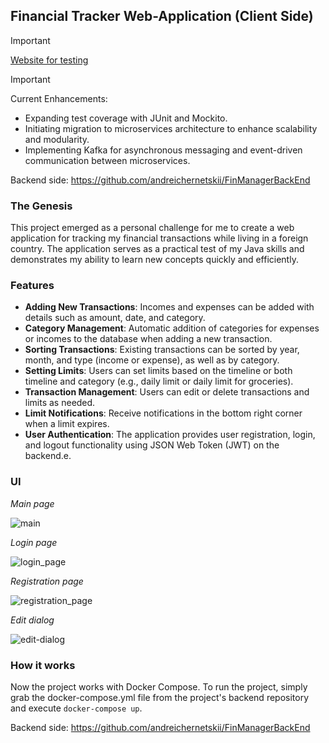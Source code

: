 ## Financial Tracker Web-Application (Client Side)
> [!IMPORTANT]
> [Website for testing](http://23.94.117.251:8081)

> [!IMPORTANT]
> Current Enhancements:
> - Expanding test coverage with JUnit and Mockito.
> - Initiating migration to microservices architecture to enhance scalability and modularity.
> - Implementing Kafka for asynchronous messaging and event-driven communication between microservices.


Backend side: https://github.com/andreichernetskii/FinManagerBackEnd

### The Genesis
This project emerged as a personal challenge for me to create a web application for tracking my financial transactions while living in a foreign country. The application serves as a practical test of my Java skills and demonstrates my ability to learn new concepts quickly and efficiently.

### Features
- **Adding New Transactions**: Incomes and expenses can be added with details such as amount, date, and category.
- **Category Management**: Automatic addition of categories for expenses or incomes to the database when adding a new transaction.
- **Sorting Transactions**: Existing transactions can be sorted by year, month, and type (income or expense), as well as by category.
- **Setting Limits**: Users can set limits based on the timeline or both timeline and category (e.g., daily limit or daily limit for groceries).
- **Transaction Management**: Users can edit or delete transactions and limits as needed.
- **Limit Notifications**: Receive notifications in the bottom right corner when a limit expires.
- **User Authentication**: The application provides user registration, login, and logout functionality using JSON Web Token (JWT) on the backend.e.

### UI
_Main page_

![main](https://github.com/andreichernetskii/FinMangerFrontEnd/assets/73879364/cc4091b5-25a6-499c-9340-eab7e64f5efe)

_Login page_

![login_page](https://github.com/andreichernetskii/FinMangerFrontEnd/assets/73879364/56d554d1-ca70-4596-93cb-78a4825421e6)

_Registration page_

![registration_page](https://github.com/andreichernetskii/FinMangerFrontEnd/assets/73879364/bc34290a-0635-4ff4-acde-6d54f1e7f112)

_Edit dialog_ 

![edit-dialog](https://github.com/andreichernetskii/FinMangerFrontEnd/assets/73879364/0cf6fa72-ccce-437c-9eeb-6aa88eed8d26)

### How it works
Now the project works with Docker Compose. To run the project, simply grab the docker-compose.yml file from the project's backend repository and execute `docker-compose up`.

Backend side: https://github.com/andreichernetskii/FinManagerBackEnd
 
